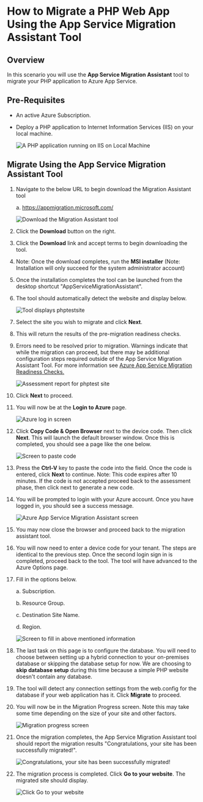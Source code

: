 # **How to Migrate a PHP Web App Using the App Service Migration Assistant Tool**

## **Overview**

In this scenario you will use the **App Service Migration Assistant**
tool to migrate your PHP application to Azure App Service.

## **Pre-Requisites**

-   An active Azure Subscription.

-   Deploy a PHP application to Internet Information Services (IIS) on your local machine.

    ![A PHP application running on IIS on Local Machine](./media010/image1.png)

## **Migrate Using the App Service Migration Assistant Tool**

1.  Navigate to the below URL to begin download the Migration Assistant tool

    a.  <https://appmigration.microsoft.com/>

    ![Download the Migration Assistant tool](./media010/image2.png)

2.  Click the **Download** button on the right.

3.  Click the **Download** link and accept terms to begin downloading the tool.

4.  Note: Once the download completes, run the **MSI installer** (Note: Installation will only succeed for the system administrator account)

5.  Once the installation completes the tool can be launched from the desktop shortcut "AppServiceMigrationAssistant".

6.  The tool should automatically detect the website and display below.

    ![Tool displays phptestsite](./media010/image3.png)

7.  Select the site you wish to migrate and click **Next**.

8.  This will return the results of the pre-migration readiness checks.

9.  Errors need to be resolved prior to migration. Warnings indicate
    that while the migration can proceed, but there may be additional configuration steps required outside of the App Service Migration Assistant Tool. For more information see [Azure App Service Migration Readiness Checks.](https://github.com/Azure/App-Service-Migration-Assistant/wiki/Readiness-Checks)

    ![Assessment report for phptest site](./media010/image4.png)

10. Click **Next** to proceed.

11. You will now be at the **Login to Azure** page.

    ![Azure log in screen](./media010/image5.png)

12. Click **Copy Code & Open Browser** next to the device code. Then click **Next**. This will launch the default browser window. Once this is completed, you should see a page like the one below.

    ![Screen to paste code](./media010/image6.png)

13. Press the **Ctrl-V** key to paste the code into the field. Once the code is entered, click **Next** to continue. Note: This code expires after 10 minutes. If the code is not accepted proceed back to the assessment phase, then click next to generate a new code.

14. You will be prompted to login with your Azure account. Once you have logged in, you should see a success message.

    ![Azure App Service Migration Assistant screen](./media010/image7.png)

15. You may now close the browser and proceed back to the migration assistant tool.

16. You will now need to enter a device code for your tenant. The steps are identical to the previous step. Once the second login sign in is completed, proceed back to the tool. The tool will have advanced to the Azure Options page.

17. Fill in the options below.

    a.  Subscription.

    b.  Resource Group.

    c.  Destination Site Name.

    d.  Region.

    ![Screen to fill in above mentioned information](./media010/image8.png)

18. The last task on this page is to configure the database. You will need to choose between setting up a hybrid connection to your on-premises database or skipping the database setup for now. We are choosing to **skip database setup** during this time because a simple PHP website doesn't contain any database.

19. The tool will detect any connection settings from the web.config for the database if your web application has it. Click **Migrate** to proceed.

20. You will now be in the Migration Progress screen. Note this may take some time depending on the size of your site and other factors.

    ![Migration progress screen](./media010/image9.png)

21. Once the migration completes, the App Service Migration Assistant tool should report the migration results "Congratulations, your site has been successfully migrated!".

    ![Congratulations, your site has been successfully migrated!](./media010/image10.png)

22. The migration process is completed. Click **Go to your website**. The migrated site should display.

    ![Click Go to your website](./media010/image11.png)

